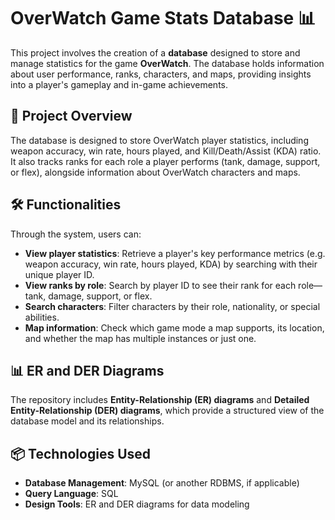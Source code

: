 # OverWatch Game Stats Database 📊

This project involves the creation of a **database** designed to store and manage statistics for the game **OverWatch**. The database holds information about user performance, ranks, characters, and maps, providing insights into a player's gameplay and in-game achievements.

## 📝 Project Overview

The database is designed to store OverWatch player statistics, including weapon accuracy, win rate, hours played, and Kill/Death/Assist (KDA) ratio. It also tracks ranks for each role a player performs (tank, damage, support, or flex), alongside information about OverWatch characters and maps.

## 🛠️ Functionalities

Through the system, users can:

- **View player statistics**: Retrieve a player's key performance metrics (e.g. weapon accuracy, win rate, hours played, KDA) by searching with their unique player ID.
- **View ranks by role**: Search by player ID to see their rank for each role—tank, damage, support, or flex.
- **Search characters**: Filter characters by their role, nationality, or special abilities.
- **Map information**: Check which game mode a map supports, its location, and whether the map has multiple instances or just one.

## 📊 ER and DER Diagrams

The repository includes **Entity-Relationship (ER) diagrams** and **Detailed Entity-Relationship (DER) diagrams**, which provide a structured view of the database model and its relationships.

## 📦 Technologies Used

- **Database Management**: MySQL (or another RDBMS, if applicable)
- **Query Language**: SQL
- **Design Tools**: ER and DER diagrams for data modeling